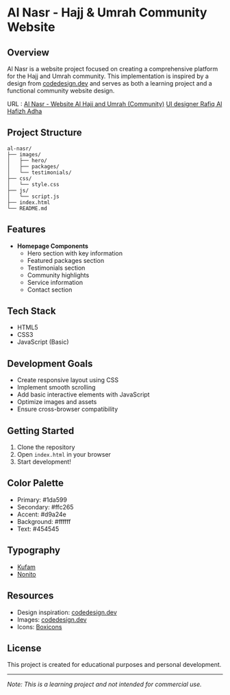 # Al Nasr - Hajj & Umrah Community Website

## Overview

Al Nasr is a website project focused on creating a comprehensive platform for the Hajj and Umrah community. This implementation is inspired by a design from [codedesign.dev](https://codedesign.dev) and serves as both a learning project and a functional community website design.

URL : [Al Nasr - Website Al Hajj and Umrah (Community)](https://codedesign.dev/challenge/al-nasr) [UI designer Rafiq Al Hafizh Adha](https://www.figma.com/@rafiqadha)

## Project Structure

```
al-nasr/
├── images/
│   ├── hero/
│   ├── packages/
│   └── testimonials/
├── css/
│   └── style.css
├── js/
│   └── script.js
├── index.html
└── README.md
```

## Features

-   **Homepage Components**
    -   Hero section with key information
    -   Featured packages section
    -   Testimonials section
    -   Community highlights
    -   Service information
    -   Contact section

## Tech Stack

-   HTML5
-   CSS3
-   JavaScript (Basic)

## Development Goals

-   Create responsive layout using CSS
-   Implement smooth scrolling
-   Add basic interactive elements with JavaScript
-   Optimize images and assets
-   Ensure cross-browser compatibility

## Getting Started

1. Clone the repository
2. Open `index.html` in your browser
3. Start development!

## Color Palette

-   Primary: #1da599
-   Secondary: #ffc265
-   Accent: #d9a24e
-   Background: #ffffff
-   Text: #454545

## Typography

-   [Kufam](https://fonts.google.com/selection/embed)
-   [Nonito](https://fonts.google.com/selection/embed)

## Resources

-   Design inspiration: [codedesign.dev](https://codedesign.dev)
-   Images: [codedesign.dev](https://codedesign.dev)
-   Icons: [Boxicons](https://boxicons.com)

## License

This project is created for educational purposes and personal development.

---

_Note: This is a learning project and not intended for commercial use._
